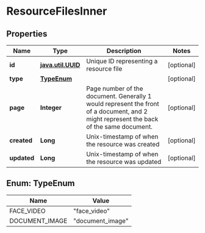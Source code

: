 # ResourceFilesInner

## Properties
Name | Type | Description | Notes
------------ | ------------- | ------------- | -------------
**id** | [**java.util.UUID**](java.util.UUID.md) | Unique ID representing a resource file |  [optional]
**type** | [**TypeEnum**](#TypeEnum) |  |  [optional]
**page** | **Integer** | Page number of the document. Generally 1 would represent the front of a document, and 2 might represent the back of the same document.  |  [optional]
**created** | **Long** | Unix-timestamp of when the resource was created |  [optional]
**updated** | **Long** | Unix-timestamp of when the resource was updated |  [optional]

<a name="TypeEnum"></a>
## Enum: TypeEnum
Name | Value
---- | -----
FACE_VIDEO | &quot;face_video&quot;
DOCUMENT_IMAGE | &quot;document_image&quot;
